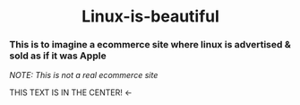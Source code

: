 <div align="center"><h1>Linux-is-beautiful</h1></div>

### This is to imagine a ecommerce site where linux is advertised & sold as if it was Apple

*NOTE: This is not a real ecommerce site*

THIS TEXT IS IN THE CENTER! <- 